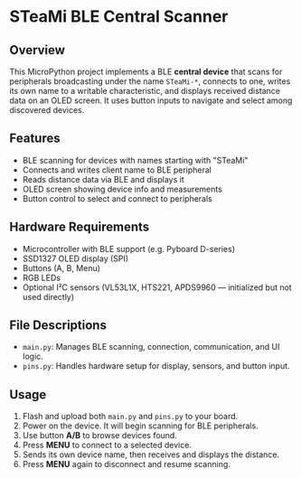 # STeaMi BLE Central Scanner

## Overview

This MicroPython project implements a BLE **central device** that scans for peripherals broadcasting under the name `STeaMi-*`, connects to one, writes its own name to a writable characteristic, and displays received distance data on an OLED screen. It uses button inputs to navigate and select among discovered devices.

## Features

- BLE scanning for devices with names starting with "STeaMi"
- Connects and writes client name to BLE peripheral
- Reads distance data via BLE and displays it
- OLED screen showing device info and measurements
- Button control to select and connect to peripherals

## Hardware Requirements

- Microcontroller with BLE support (e.g. Pyboard D-series)
- SSD1327 OLED display (SPI)
- Buttons (A, B, Menu)
- RGB LEDs
- Optional I²C sensors (VL53L1X, HTS221, APDS9960 — initialized but not used directly)

## File Descriptions

- `main.py`: Manages BLE scanning, connection, communication, and UI logic.
- `pins.py`: Handles hardware setup for display, sensors, and button input.

## Usage

1. Flash and upload both `main.py` and `pins.py` to your board.
2. Power on the device. It will begin scanning for BLE peripherals.
3. Use button **A/B** to browse devices found.
4. Press **MENU** to connect to a selected device.
5. Sends its own device name, then receives and displays the distance.
6. Press **MENU** again to disconnect and resume scanning.